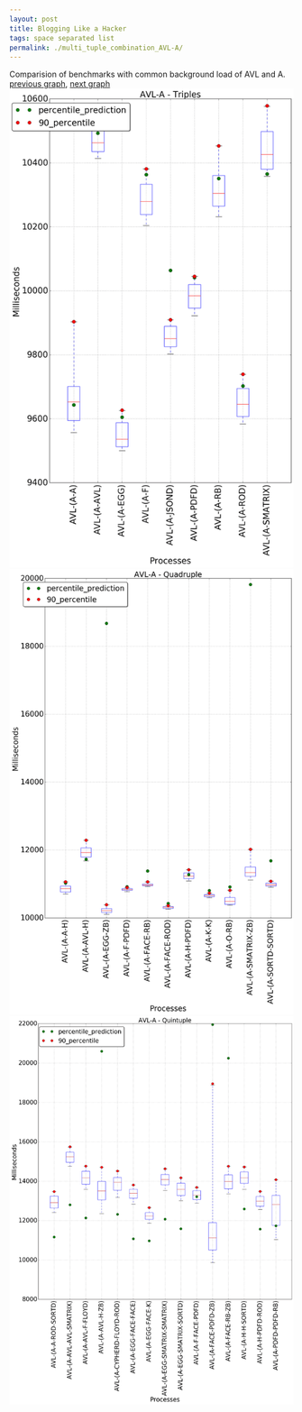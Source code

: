 ```yaml
---
layout: post
title: Blogging Like a Hacker
tags: space separated list
permalink: ./multi_tuple_combination_AVL-A/
---
```


Comparision of benchmarks with common background load of AVL and A.
[previous graph](./multi_tuple_combination_AVL-AVL/), [next graph](./multi_tuple_combination_AVL-CYPHERD/)
<img src="./images/triple/AVL/AVL-A_box.png" alt="graph figure"><img src="./images/quadruple/AVL/AVL-A_box.png" alt="graph figure"><img src="./images/quintuple/AVL/AVL-A_box.png" alt="graph figure">